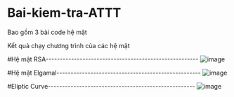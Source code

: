# Bai-kiem-tra-ATTT
Bao gồm 3 bài code hệ mật

Kết quả chạy chương trình của các hệ mật

#Hệ mật RSA------------------------------------------------------
![image](https://user-images.githubusercontent.com/79137357/197389724-0ddf23e5-9e5b-43bd-88fb-f634ec1725be.png)

#Hệ mật Elgamal---------------------------------------------------
![image](https://user-images.githubusercontent.com/79137357/197389735-84e9a336-df4a-43e0-804d-3552328a8eb1.png)

#Eliptic Curve----------------------------------------------------
![image](https://user-images.githubusercontent.com/79137357/197389751-3de5265c-51b0-4d10-845a-77a3caadc1f4.png)
